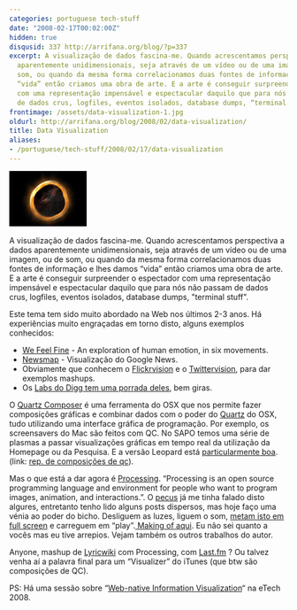 ```yaml
---
categories: portuguese tech-stuff
date: "2008-02-17T00:02:00Z"
hidden: true
disqusid: 337 http://arrifana.org/blog/?p=337
excerpt: A visualização de dados fascina-me. Quando acrescentamos perspectiva a dados
  aparentemente unidimensionais, seja através de um vídeo ou de uma imagem, ou de
  som, ou quando da mesma forma correlacionamos duas fontes de informação e lhes damos
  “vida” então criamos uma obra de arte. E a arte é conseguir surpreender o espectador
  com uma representação impensável e espectacular daquilo que para nós não passam
  de dados crus, logfiles, eventos isolados, database dumps, “terminal stuff”.
frontimage: /assets/data-visualization-1.jpg
oldurl: http://arrifana.org/blog/2008/02/data-visualization/
title: Data Visualization
aliases:
- /portuguese/tech-stuff/2008/02/17/data-visualization
---
```


![](/assets/data-visualization-1.jpg "photo 1")

A visualização de dados fascina-me. Quando acrescentamos perspectiva a dados aparentemente unidimensionais, seja através de um vídeo ou de uma imagem, ou de som, ou quando da mesma forma correlacionamos duas fontes de informação e lhes damos “vida” então criamos uma obra de arte. E a arte é conseguir surpreender o espectador com uma representação impensável e espectacular daquilo que para nós não passam de dados crus, logfiles, eventos isolados, database dumps, "terminal stuff".

Este tema tem sido muito abordado na Web nos últimos 2-3 anos. Há experiências muito engraçadas em torno disto, alguns exemplos conhecidos:

* [We Feel Fine][1] - An exploration of human emotion, in six movements.
* [Newsmap][2] - Visualização do Google News.
* Obviamente que conhecem o [Flickrvision][3] e o [Twittervision][4], para dar exemplos mashups.
* Os [Labs do Digg tem uma porrada deles][5], bem giras.

O [Quartz Composer][6] é uma ferramenta do OSX que nos permite fazer composições gráficas e combinar dados com o poder do [Quartz][7] do OSX, tudo utilizando uma interface gráfica de programação. Por exemplo, os screensavers do Mac são feitos com QC. No SAPO temos uma série de plasmas a passar visualizações gráficas em tempo real da utilização da Homepage ou da Pesquisa. E a versão Leopard está [particularmente boa][8]. (link: [rep. de composições de qc][9]).

Mas o que está a dar agora é [Processing][10]. “Processing is an open source programming language and environment for people who want to program images, animation, and interactions.”. O [pecus][11] já me tinha falado disto algures, entretanto tenho lido alguns posts dispersos, mas hoje faço uma vénia ao poder do bicho. Desliguem as luzes, liguem o som, [metam isto em full screen][12] e carreguem em “play”.[ Making of aqui][13]. Eu não sei quanto a vocês mas eu tive arrepios. Vejam também os outros trabalhos do autor.

Anyone, mashup de [Lyricwiki][14] com Processing, com [Last.fm][15] ? Ou talvez venha aí a palavra final para um “Visualizer” do iTunes (que btw são composições de QC).

PS: Há uma sessão sobre “[Web-native Information Visualization][16]“ na eTech 2008.

[1]: http://www.wefeelfine.org/
[2]: http://www.marumushi.com/apps/newsmap/newsmap.cfm
[3]: http://flickrvision.com/
[4]: http://twittervision.com/
[5]: http://labs.digg.com/
[6]: http://developer.apple.com/graphicsimaging/quartz/quartzcomposer.html
[7]: http://developer.apple.com/graphicsimaging/quartz/
[8]: http://celso.arrifana.org/archives/277-Leopards-Quartz-Composer-and-Network-events.html
[9]: http://www.quartzcompositions.com/
[10]: http://www.processing.org/
[11]: http://blog.centopeia.com/
[12]: http://www.vimeo.com/658158
[13]: http://www.flight404.com/blog/?p=111
[14]: http://lyricwiki.org/
[15]: http://www.audioscrobbler.net/data/webservices/
[16]: http://en.oreilly.com/et2008/public/schedule/detail/1585

